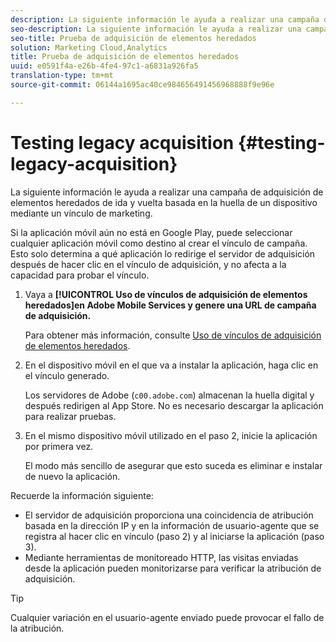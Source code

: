 ```yaml
---
description: La siguiente información le ayuda a realizar una campaña de adquisición de elementos heredados de ida y vuelta basada en la huella de un dispositivo mediante un vínculo de marketing.
seo-description: La siguiente información le ayuda a realizar una campaña de adquisición de elementos heredados de ida y vuelta basada en la huella de un dispositivo mediante un vínculo de marketing.
seo-title: Prueba de adquisición de elementos heredados
solution: Marketing Cloud,Analytics
title: Prueba de adquisición de elementos heredados
uuid: e0591f4a-e26b-4fe4-97c1-a6831a926fa5
translation-type: tm+mt
source-git-commit: 06144a1695ac40ce984656491456968888f9e96e

---
```



# Testing legacy acquisition {#testing-legacy-acquisition}

La siguiente información le ayuda a realizar una campaña de adquisición de elementos heredados de ida y vuelta basada en la huella de un dispositivo mediante un vínculo de marketing.

Si la aplicación móvil aún no está en Google Play, puede seleccionar cualquier aplicación móvil como destino al crear el vínculo de campaña. Esto solo determina a qué aplicación lo redirige el servidor de adquisición después de hacer clic en el vínculo de adquisición, y no afecta a la capacidad para probar el vínculo.

1. Vaya a **[!UICONTROL Uso de vínculos de adquisición de elementos heredados]en Adobe Mobile Services y genere una URL de campaña de adquisición.**

   Para obtener más información, consulte [Uso de vínculos de adquisición de elementos heredados](/help/using/acquisition-main/c-marketing-links-builder/t-create-edit-adobe-links/c-use-legacy-acquisition-links/c-use-legacy-acquisition-links.md).

1. En el dispositivo móvil en el que va a instalar la aplicación, haga clic en el vínculo generado.

   Los servidores de Adobe (`c00.adobe.com`) almacenan la huella digital y después redirigen al App Store. No es necesario descargar la aplicación para realizar pruebas.

1. En el mismo dispositivo móvil utilizado en el paso 2, inicie la aplicación por primera vez.

   El modo más sencillo de asegurar que esto suceda es eliminar e instalar de nuevo la aplicación.

Recuerde la información siguiente:

* El servidor de adquisición proporciona una coincidencia de atribución basada en la dirección IP y en la información de usuario-agente que se registra al hacer clic en vínculo (paso 2) y al iniciarse la aplicación (paso 3).
* Mediante herramientas de monitoreado HTTP, las visitas enviadas desde la aplicación pueden monitorizarse para verificar la atribución de adquisición.

>[!TIP]
>
>Cualquier variación en el usuario-agente enviado puede provocar el fallo de la atribución.
